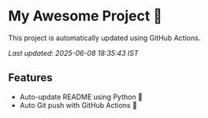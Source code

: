 # My Awesome Project 🚀

This project is automatically updated using GitHub Actions.

_Last updated: 2025-06-08 18:35:43 IST_

## Features
- Auto-update README using Python 🐍
- Auto Git push with GitHub Actions 🤖
